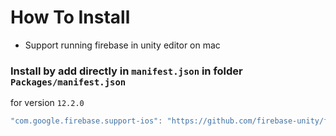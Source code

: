 # How To Install

- Support running firebase in unity editor on mac

### Install by add directly in `manifest.json` in folder `Packages/manifest.json`

for version `12.2.0`
```csharp
"com.google.firebase.support-ios": "https://github.com/firebase-unity/firebase-support-ios.git#12.2.0",
```
